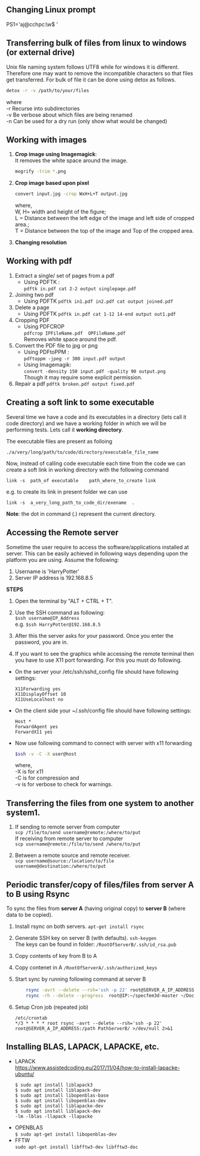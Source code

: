 ## Changing Linux prompt
 PS1='aj@cchpc:\w$ '
 
## Transferring bulk of files from linux to windows (or external drive)
Unix file naming system follows UTF8 while for windows it is different. Therefore one may want to remove the incompatible characters so that files get transferred. For bulk of file it can be done using detox as follows.
```sh
detox -r -v /path/to/your/files
```
where  
-r Recurse into subdirectories  
-v Be verbose about which files are being renamed   
-n Can be used for a dry run (only show what would be changed)  


 
## Working with images 
1. **Crop image using Imagemagick**:    
   It removes the white space around the image.    
   ```sh
   mogrify -trim *.png 
    ```   
   
2. **Crop image based upon pixel**  
    ```sh 
    convert input.jpg -crop WxH+L+T output.jpg   
    ```  
    where,  
    W, H= width and height of the figure;    
    L = Distance between the  left edge of the image and left side of cropped area.;  
    T = Distance between the top of the image and Top of the cropped area.    
3. **Changing resolution**


## Working with pdf
1. Extract a single/ set of pages from a pdf  
   * Using PDFTK :   
     ```pdftk in.pdf cat 2-2 output singlepage.pdf```
2. Joining two pdf 
   * Using PDFTK 
     ```pdftk in1.pdf in2.pdf cat output joined.pdf```       
3. Delete a page 
    * Using PDFTK
      ```pdftk in.pdf cat 1-12 14-end output out1.pdf```
4. Cropping PDF
   * Using PDFCROP   
     `pdfcrop IPFileName.pdf  OPFileName.pdf`   
     Removes white space around the pdf.  
5. Convert the PDF file to jpg or png
   * Using  PDFtoPPM :   
     ```pdftoppm -jpeg -r 300 input.pdf output ```
   * Using  Imagemagik:   
     ```convert -density 150 input.pdf -quality 90 output.png ```   
     Though it may require some explicit permission.  
6. Repair a pdf 
    ```pdftk broken.pdf output fixed.pdf```


## Creating a soft link to some executable
Several time we have a code and its executables in a directory (lets call it code directory) and we have a working folder in which we will be performing tests. Lets call it **working directory**.

The executable files are present as folloing  
```
./a/very/long/path/to/code/directory/executable_file_name
```
Now, instead of calling code executable each time from the code we can create a soft link in working directory with the following command   
```
link -s  path_of executable    path_where_to_create link 
```
e.g. to create its link in present folder we can use
```
link -s  a_very_long_path_to_code_dir/exename  .
```   
**Note**:  the dot in command (.) represent the current directory.


##  Accessing the Remote server
Sometime the user require to access the software/applications installed at server. This can be easily achieved in following ways depending upon the platform you are using. Assume the following:      
1. Username is 'HarryPotter'                 
2. Server IP address is  192.168.8.5  

**STEPS**   

1. Open the terminal by "ALT + CTRL + T".  

2. Use the SSH command as following:   
   ```$ssh username@IP_Address```  
  e.g. ```$ssh HarryPotter@192.168.8.5 ```  

3. After this the server asks for your password.  Once you enter the password,  you are in.  

4. If you want to see the graphics while accessing the remote terminal then you have to use X11 port forwarding. For this you must do following.    
- On the server your /etc/ssh/sshd_config file should have following settings:  
    ```
    X11Forwarding yes  
    X11DisplayOffset 10  
    X11UseLocalhost no  
    ```
- On the client side your ~/.ssh/config file should have following settings:  
    ```     
    Host *
    ForwardAgent yes
    ForwardX11 yes
    ```
- Now use following command to connect with server with x11 forwarding   
    ```sh
    $ssh -v -C -X user@host
    ```
    where,   
    -X is for x11  
    -C is for compression  and  
    -v is for verbose to check for warnings.  


##  Transferring the files from one system to another system1.
1. If sending to remote server from computer   
   `scp /file/to/send username@remote:/where/to/put`   
   If receiving from remote server to computer   
   `scp username@remote:/file/to/send /where/to/put`

2.  Between a remote source and remote receiver.   
    `scp username@source:/location/to/file username@destination:/where/to/put`


## Periodic transfer/copy of files/files from server A to B using Rsync
To sync the files from **server A** (having original copy) to **server B** (where data to be copied). 

1. Install rsync on both servers.
   `apt-get install rsync`
2. Generate SSH key on server B (with defaults).
    `ssh-keygen`  
   The keys can be found in folder:  `/RootOfServerB/.ssh/id_rsa.pub`  
3. Copy contents of key from B to A
4. Copy contenet in A  `/RootOfServerA/.ssh/authorized_keys`  

5. Start sync by running following command at server B
    ```sh
        rsync -avrt --delete --rsh='ssh -p 22' root@SERVER_A_IP_ADDRESS:/path PathServerB
        rsync -rh --delete --progress  root@IP:~/specfem3d-master ~/Documents 
    ```
6. Setup Cron job (repeated job)
    ```
    /etc/crontab
    */3 * * * * root rsync -avrt --delete --rsh='ssh -p 22' root@SERVER_A_IP_ADDRESS:/path PathServerB/ >/dev/null 2>&1
    ```



##  Installing BLAS, LAPACK, LAPACKE, etc. 
*  LAPACK  
   https://www.assistedcoding.eu/2017/11/04/how-to-install-lapacke-ubuntu/
   ```
   $ sudo apt install liblapack3
   $ sudo apt install liblapack-dev
   $ sudo apt install libopenblas-base
   $ sudo apt install libopenblas-dev
   $ sudo apt install liblapacke-dev
   $ sudo apt install liblapack-dev
   -lm -lblas -llapack -llapacke
   ```
*  OPENBLAS  
   `$ sudo apt-get install libopenblas-dev`
*  FFTW  
   `sudo apt-get install libfftw3-dev libfftw3-doc `
   
